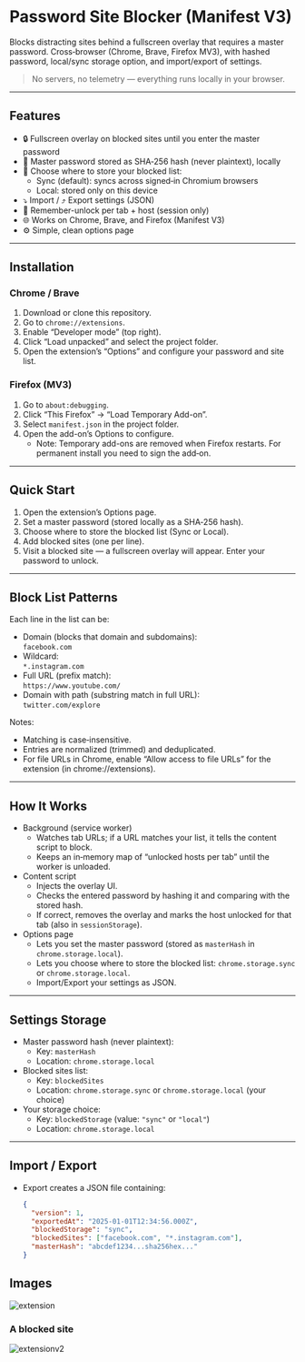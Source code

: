 # Password Site Blocker (Manifest V3)

Blocks distracting sites behind a fullscreen overlay that requires a master password. Cross‑browser (Chrome, Brave, Firefox MV3), with hashed password, local/sync storage option, and import/export of settings.

> No servers, no telemetry — everything runs locally in your browser.

---

## Features

- 🔒 Fullscreen overlay on blocked sites until you enter the master password
- 🔐 Master password stored as SHA‑256 hash (never plaintext), locally
- 🔁 Choose where to store your blocked list:
  - Sync (default): syncs across signed‑in Chromium browsers
  - Local: stored only on this device
- ⤵️ Import / ⤴️ Export settings (JSON)
- 🧠 Remember-unlock per tab + host (session only)
- 🌐 Works on Chrome, Brave, and Firefox (Manifest V3)
- ⚙️ Simple, clean options page

---

## Installation

### Chrome / Brave
1. Download or clone this repository.
2. Go to `chrome://extensions`.
3. Enable “Developer mode” (top right).
4. Click “Load unpacked” and select the project folder.
5. Open the extension’s “Options” and configure your password and site list.

### Firefox (MV3)
1. Go to `about:debugging`.
2. Click “This Firefox” → “Load Temporary Add-on”.
3. Select `manifest.json` in the project folder.
4. Open the add-on’s Options to configure.
   - Note: Temporary add-ons are removed when Firefox restarts. For permanent install you need to sign the add‑on.

---

## Quick Start

1. Open the extension’s Options page.
2. Set a master password (stored locally as a SHA‑256 hash).
3. Choose where to store the blocked list (Sync or Local).
4. Add blocked sites (one per line).
5. Visit a blocked site — a fullscreen overlay will appear. Enter your password to unlock.

---

## Block List Patterns

Each line in the list can be:
- Domain (blocks that domain and subdomains):  
  `facebook.com`
- Wildcard:  
  `*.instagram.com`
- Full URL (prefix match):  
  `https://www.youtube.com/`
- Domain with path (substring match in full URL):  
  `twitter.com/explore`

Notes:
- Matching is case‑insensitive.
- Entries are normalized (trimmed) and deduplicated.
- For file URLs in Chrome, enable “Allow access to file URLs” for the extension (in chrome://extensions).

---

## How It Works

- Background (service worker)
  - Watches tab URLs; if a URL matches your list, it tells the content script to block.
  - Keeps an in‑memory map of “unlocked hosts per tab” until the worker is unloaded.
- Content script
  - Injects the overlay UI.
  - Checks the entered password by hashing it and comparing with the stored hash.
  - If correct, removes the overlay and marks the host unlocked for that tab (also in `sessionStorage`).
- Options page
  - Lets you set the master password (stored as `masterHash` in `chrome.storage.local`).
  - Lets you choose where to store the blocked list: `chrome.storage.sync` or `chrome.storage.local`.
  - Import/Export your settings as JSON.

---

## Settings Storage

- Master password hash (never plaintext):
  - Key: `masterHash`
  - Location: `chrome.storage.local`
- Blocked sites list:
  - Key: `blockedSites`
  - Location: `chrome.storage.sync` or `chrome.storage.local` (your choice)
- Your storage choice:
  - Key: `blockedStorage` (value: `"sync"` or `"local"`)
  - Location: `chrome.storage.local`

---

## Import / Export

- Export creates a JSON file containing:
  ```json
  {
    "version": 1,
    "exportedAt": "2025-01-01T12:34:56.000Z",
    "blockedStorage": "sync",
    "blockedSites": ["facebook.com", "*.instagram.com"],
    "masterHash": "abcdef1234...sha256hex..."
  }
  ```

## Images
![extension](https://github.com/user-attachments/assets/bfe78321-0780-49cd-a115-89b119319336)

### A blocked site
![extensionv2](https://github.com/user-attachments/assets/fc3bd290-2991-4a3a-9411-aa1741be6246)
